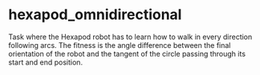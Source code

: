 # hexapod_omnidirectional

Task where the Hexapod robot has to learn how to walk in every direction following arcs. 
The fitness is the angle difference between the final orientation of the robot and the tangent of the circle passing through its start and end position.